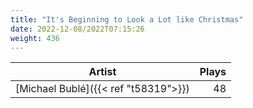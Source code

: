 ```yaml
---
title: "It's Beginning to Look a Lot like Christmas"
date: 2022-12-08/2022T07:15:26
weight: 436
---
```




 Artist | Plays 
----- | -----:
[Michael Bublé]({{< ref "t58319">}}) | 48
